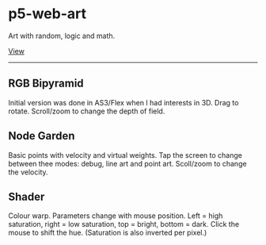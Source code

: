 # p5-web-art
Art with random, logic and math.

[View](https://gwest7.github.io/p5-web-art/)

---


## RGB Bipyramid

Initial version was done in AS3/Flex when I had interests in 3D. Drag to rotate. Scroll/zoom to change the depth of field.

## Node Garden

Basic points with velocity and virtual weights. Tap the screen to change between thee modes: debug, line art and point art. Scoll/zoom to change the velocity.

## Shader

Colour warp. Parameters change with mouse position. Left = high saturation, right = low saturation, top = bright, bottom = dark. Click the mouse to shift the hue. (Saturation is also inverted per pixel.)